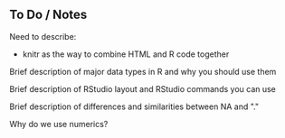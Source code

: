 ## To Do / Notes

Need to describe: 
- knitr as the way to combine HTML and R code together


Brief description of major data types in R and why you should use them

Brief description of RStudio layout and RStudio commands you can use

Brief description of differences and similarities between NA and "."

Why do we use numerics?